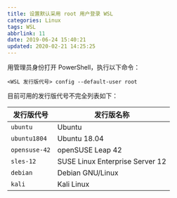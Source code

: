 ```yaml
---
title: 设置默认采用 root 用户登录 WSL
categories: Linux
tags: WSL
abbrlink: 11
date: 2019-06-24 15:40:21
updated: 2020-02-21 14:25:25
---
```

用管理员身份打开 PowerShell，执行以下命令：

```
<WSL 发行版代号> config --default-user root
```

目前可用的发行版代号不完全列表如下：

| 发行版代号 | 发行版名称 |
| - | - |
| `ubuntu` | Ubuntu |
| `ubuntu1804` | Ubuntu 18.04 |
| `opensuse-42` | openSUSE Leap 42 |
| `sles-12` | SUSE Linux Enterprise Server 12 |
| `debian` | Debian GNU/Linux |
| `kali` | Kali Linux |
